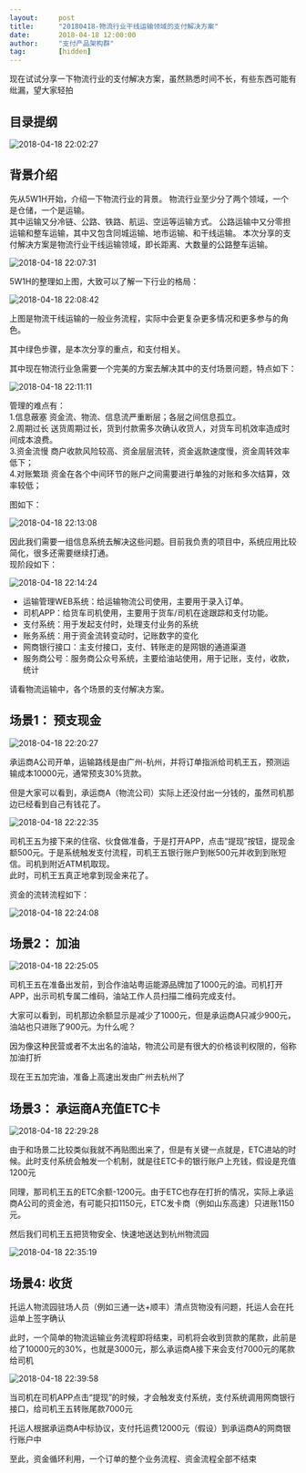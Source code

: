 ```yaml
---  
layout:     post   
title:      "20180418-物流行业干线运输领域的支付解决方案"  
date:       2018-04-18 12:00:00  
author:     "支付产品架构群"  
tag:		[hidden]   
--- 
```


   
现在试试分享一下物流行业的支付解决方案，虽然熟悉时间不长，有些东西可能有纰漏，望大家轻拍  
 

## 目录提纲  
 
![2018-04-18 22:02:27](http://static.cocolian.org/img/20180418_220227.png) 
   
## 背景介绍

先从5W1H开始，介绍一下物流行业的背景。 
物流行业至少分了两个领域，一个是仓储，一个是运输。   
其中运输又分冷链、公路、铁路、航运、空运等运输方式。
公路运输中又分零担运输和整车运输，其中又包含同城运输、地市运输、和干线运输。
本次分享的支付解决方案是物流行业干线运输领域，即长距离、大数量的公路整车运输。
   
![2018-04-18 22:07:31](http://static.cocolian.org/img/20180418_220731.png) 

5W1H的整理如上图，大致可以了解一下行业的格局： 

![2018-04-18 22:08:42](http://static.cocolian.org/img/20180418_220842.png) 
   
上图是物流干线运输的一般业务流程，实际中会更复杂更多情况和更多参与的角色。  
   
其中绿色步骤，是本次分享的重点，和支付相关。
  
其中现在物流行业急需要一个完美的方案去解决其中的支付场景问题，特点如下：  
   
![2018-04-18 22:11:11](http://static.cocolian.org/img/20180418_221111.png) 
   
   
管理的难点有：   
1.信息蔽塞    资金流、物流、信息流严重断层；各层之间信息孤立。   
2.周期过长       送货周期过长，货到付款需多次确认收货人，对货车司机效率造成时间成本浪费。   
3.资金流慢       商户收款风险较高、资金层层流转，资金返款速度慢，资金周转效率低下；  
4.对账繁琐       资金在各个中间环节的账户之间需要进行单独的对账和多次结算，效率较低；  

图如下：  
     
![2018-04-18 22:13:08](http://static.cocolian.org/img/20180418_221308.png) 
     
因此我们需要一组信息系统去解决这些问题。目前我负责的项目中，系统应用比较简化，很多还需要继续打通。  
现阶段如下：  
   
![2018-04-18 22:14:24](http://static.cocolian.org/img/20180418_221424.png) 
   
- 运输管理WEB系统：给运输物流公司使用，主要用于录入订单。     
- 司机APP：给货车司机使用，主要用于货车/司机在途跟踪和支付功能。     
- 支付系统：用于发起支付时，处理支付业务的系统  
- 账务系统：用于资金流转变动时，记账数字的变化  
- 网商银行接口：主支付接口，支付、转账走的是网银的通道渠道  
- 服务商公号：服务商公众号系统，主要给油站使用，用于记账，支付，收款，统计  
   
   
请看物流运输中，各个场景的支付解决方案。 

## 场景1： 预支现金
      
![2018-04-18 22:20:27](http://static.cocolian.org/img/20180418_222027.png) 
   
承运商A公司开单，运输路线是由广州-杭州，并将订单指派给司机王五，预测运输成本10000元，通常预支30%货款。  
      
但是大家可以看到，承运商A（物流公司）实际上还没付出一分钱的，虽然司机那边已经看到自己有钱花了。    
   
![2018-04-18 22:22:35](http://static.cocolian.org/img/20180418_222235.png) 
   
司机王五为接下来的住宿、伙食做准备，于是打开APP，点击“提现”按钮，提现金额500元。于是系统触发支付流程，司机王五银行账户到帐500元并收到到账短信。司机到附近ATM机取现。  
此时，司机王五真正地拿到现金来花了。
   
资金的流转流程如下：  
   
![2018-04-18 22:24:08](http://static.cocolian.org/img/20180418_222408.png) 
   
## 场景2： 加油
   
   
![2018-04-18 22:25:05](http://static.cocolian.org/img/20180418_222505.png) 
   
   
司机王五在准备出发前，到合作油站粤运能源品牌加了1000元的油。司机打开APP，出示司机专属二维码，油站工作人员扫描二维码完成支付。  
   
   
大家可以看到，司机那边余额显示是减少了1000元，但是承运商A只减少900元，油站也只进账了900元。为什么呢？  
   
   
因为像这种民营或者不太出名的油站，物流公司是有很大的价格谈判权限的，俗称加油打折  
   
   
现在王五加完油，准备上高速出发由广州去杭州了  
   
   
## 场景3： 承运商A充值ETC卡   
   
   
![2018-04-18 22:29:28](http://static.cocolian.org/img/20180418_222928.png) 
   
   
由于和场景二比较类似我就不再贴图出来了，但是有关键一点就是，ETC进站的时候。此时支付系统会触发一个机制，就是往ETC卡的银行账户上充钱，假设是充值1200元  
   
   
同理，那司机王五的ETC余额-1200元。由于ETC也存在打折的情况，实际上承运商A公司的资金池，有可能只扣1150元，ETC发卡商（例如山东高速）只进账1150元。  
   
   
然后我们司机王五把货物安全、快速地送达到杭州物流园  
   
   
![2018-04-18 22:35:19](http://static.cocolian.org/img/20180418_223519.png) 
   
   
## 场景4: 收货   
   
托运人物流园驻场人员（例如三通一达+顺丰）清点货物没有问题，托运人会在托运单上签字确认  
   
此时，一个简单的物流运输业务流程即将结束，司机将会收到货款的尾款，此前是给了10000元的30%，也就是3000元，那么承运商A接下来会支付7000元的尾款给司机  
   
![2018-04-18 22:39:58](http://static.cocolian.org/img/20180418_223958.png) 
   
当司机在司机APP点击“提现”的时候，才会触发支付系统，支付系统调用网商银行接口，给司机王五转账尾款7000元  
      
托运人根据承运商A中标协议，支付托运费12000元（假设）到承运商A的网商银行账户中  
   
至此，资金循环利用，一个订单的整个业务流程、资金流程全部不结束  
   
